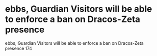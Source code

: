 # ebbs, Guardian Visitors will be able to enforce a ban on Dracos-Zeta presence

ebbs, Guardian Visitors will be able to enforce a ban on Dracos-Zeta presence
174